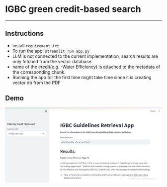 # IGBC green credit-based search
---

## Instructions

- install `requirement.txt`
- To run the app: `streamlit run app.py`
- LLM is not connected to the current implementation, search results are only fetched from the vector database.
- name of the credit(e.g. -Water Efficiency) is attached to the metadata of the corresponding chunk.
- Running the app for the first time might take time since it is creating vector db from the PDF

## Demo

![demo](https://github.com/adhikarinarayan/IGBC_green_credit_search/blob/dbfc0f805c425b552f743c0c8b826d96319aa38c/demo.png)
